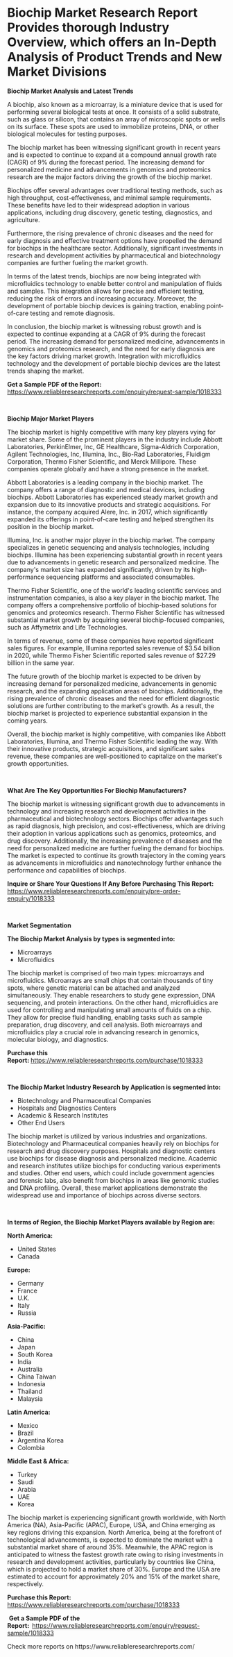 <p><h1>Biochip Market Research Report Provides thorough Industry Overview, which offers an In-Depth Analysis of Product Trends and New Market Divisions</h1></p><p><strong>Biochip Market Analysis and Latest Trends</strong></p>
<p><p>A biochip, also known as a microarray, is a miniature device that is used for performing several biological tests at once. It consists of a solid substrate, such as glass or silicon, that contains an array of microscopic spots or wells on its surface. These spots are used to immobilize proteins, DNA, or other biological molecules for testing purposes.</p><p>The biochip market has been witnessing significant growth in recent years and is expected to continue to expand at a compound annual growth rate (CAGR) of 9% during the forecast period. The increasing demand for personalized medicine and advancements in genomics and proteomics research are the major factors driving the growth of the biochip market.</p><p>Biochips offer several advantages over traditional testing methods, such as high throughput, cost-effectiveness, and minimal sample requirements. These benefits have led to their widespread adoption in various applications, including drug discovery, genetic testing, diagnostics, and agriculture.</p><p>Furthermore, the rising prevalence of chronic diseases and the need for early diagnosis and effective treatment options have propelled the demand for biochips in the healthcare sector. Additionally, significant investments in research and development activities by pharmaceutical and biotechnology companies are further fueling the market growth.</p><p>In terms of the latest trends, biochips are now being integrated with microfluidics technology to enable better control and manipulation of fluids and samples. This integration allows for precise and efficient testing, reducing the risk of errors and increasing accuracy. Moreover, the development of portable biochip devices is gaining traction, enabling point-of-care testing and remote diagnosis.</p><p>In conclusion, the biochip market is witnessing robust growth and is expected to continue expanding at a CAGR of 9% during the forecast period. The increasing demand for personalized medicine, advancements in genomics and proteomics research, and the need for early diagnosis are the key factors driving market growth. Integration with microfluidics technology and the development of portable biochip devices are the latest trends shaping the market.</p></p>
<p><strong>Get a Sample PDF of the Report:&nbsp;</strong> <a href="https://www.reliableresearchreports.com/enquiry/request-sample/1018333">https://www.reliableresearchreports.com/enquiry/request-sample/1018333</a></p>
<p>&nbsp;</p>
<p><strong>Biochip Major Market Players</strong></p>
<p><p>The biochip market is highly competitive with many key players vying for market share. Some of the prominent players in the industry include Abbott Laboratories, PerkinElmer, Inc, GE Healthcare, Sigma-Aldrich Corporation, Agilent Technologies, Inc, Illumina, Inc., Bio-Rad Laboratories, Fluidigm Corporation, Thermo Fisher Scientific, and Merck Millipore. These companies operate globally and have a strong presence in the market.</p><p>Abbott Laboratories is a leading company in the biochip market. The company offers a range of diagnostic and medical devices, including biochips. Abbott Laboratories has experienced steady market growth and expansion due to its innovative products and strategic acquisitions. For instance, the company acquired Alere, Inc. in 2017, which significantly expanded its offerings in point-of-care testing and helped strengthen its position in the biochip market.</p><p>Illumina, Inc. is another major player in the biochip market. The company specializes in genetic sequencing and analysis technologies, including biochips. Illumina has been experiencing substantial growth in recent years due to advancements in genetic research and personalized medicine. The company's market size has expanded significantly, driven by its high-performance sequencing platforms and associated consumables.</p><p>Thermo Fisher Scientific, one of the world's leading scientific services and instrumentation companies, is also a key player in the biochip market. The company offers a comprehensive portfolio of biochip-based solutions for genomics and proteomics research. Thermo Fisher Scientific has witnessed substantial market growth by acquiring several biochip-focused companies, such as Affymetrix and Life Technologies.</p><p>In terms of revenue, some of these companies have reported significant sales figures. For example, Illumina reported sales revenue of $3.54 billion in 2020, while Thermo Fisher Scientific reported sales revenue of $27.29 billion in the same year.</p><p>The future growth of the biochip market is expected to be driven by increasing demand for personalized medicine, advancements in genomic research, and the expanding application areas of biochips. Additionally, the rising prevalence of chronic diseases and the need for efficient diagnostic solutions are further contributing to the market's growth. As a result, the biochip market is projected to experience substantial expansion in the coming years.</p><p>Overall, the biochip market is highly competitive, with companies like Abbott Laboratories, Illumina, and Thermo Fisher Scientific leading the way. With their innovative products, strategic acquisitions, and significant sales revenue, these companies are well-positioned to capitalize on the market's growth opportunities.</p></p>
<p>&nbsp;</p>
<p><strong>What Are The Key Opportunities For Biochip Manufacturers?</strong></p>
<p><p>The biochip market is witnessing significant growth due to advancements in technology and increasing research and development activities in the pharmaceutical and biotechnology sectors. Biochips offer advantages such as rapid diagnosis, high precision, and cost-effectiveness, which are driving their adoption in various applications such as genomics, proteomics, and drug discovery. Additionally, the increasing prevalence of diseases and the need for personalized medicine are further fueling the demand for biochips. The market is expected to continue its growth trajectory in the coming years as advancements in microfluidics and nanotechnology further enhance the performance and capabilities of biochips.</p></p>
<p><strong>Inquire or Share Your Questions If Any Before Purchasing This Report:</strong> <a href="https://www.reliableresearchreports.com/enquiry/pre-order-enquiry/1018333">https://www.reliableresearchreports.com/enquiry/pre-order-enquiry/1018333</a></p>
<p>&nbsp;</p>
<p><strong>Market Segmentation</strong></p>
<p><strong>The Biochip Market Analysis by types is segmented into:</strong></p>
<p><ul><li>Microarrays</li><li>Microfluidics</li></ul></p>
<p><p>The biochip market is comprised of two main types: microarrays and microfluidics. Microarrays are small chips that contain thousands of tiny spots, where genetic material can be attached and analyzed simultaneously. They enable researchers to study gene expression, DNA sequencing, and protein interactions. On the other hand, microfluidics are used for controlling and manipulating small amounts of fluids on a chip. They allow for precise fluid handling, enabling tasks such as sample preparation, drug discovery, and cell analysis. Both microarrays and microfluidics play a crucial role in advancing research in genomics, molecular biology, and diagnostics.</p></p>
<p><strong>Purchase this Report:&nbsp;</strong><a href="https://www.reliableresearchreports.com/purchase/1018333">https://www.reliableresearchreports.com/purchase/1018333</a></p>
<p>&nbsp;</p>
<p><strong>The Biochip Market Industry Research by Application is segmented into:</strong></p>
<p><ul><li>Biotechnology and Pharmaceutical Companies</li><li>Hospitals and Diagnostics Centers</li><li>Academic & Research Institutes</li><li>Other End Users</li></ul></p>
<p><p>The biochip market is utilized by various industries and organizations. Biotechnology and Pharmaceutical companies heavily rely on biochips for research and drug discovery purposes. Hospitals and diagnostic centers use biochips for disease diagnosis and personalized medicine. Academic and research institutes utilize biochips for conducting various experiments and studies. Other end users, which could include government agencies and forensic labs, also benefit from biochips in areas like genomic studies and DNA profiling. Overall, these market applications demonstrate the widespread use and importance of biochips across diverse sectors.</p></p>
<p>&nbsp;</p>
<p><strong>In terms of Region, the Biochip Market Players available by Region are:</strong></p>
<p>
    <p> <strong> North America: </strong>
        <ul>
            <li>United States</li>
            <li>Canada</li>
        </ul>
        </p> 
    <p> <strong> Europe: </strong>
        <ul>
            <li>Germany</li>
            <li>France</li>
            <li>U.K.</li>
            <li>Italy</li>
            <li>Russia</li>
        </ul>
        </p> 
    <p> <strong> Asia-Pacific: </strong>
        <ul>
            <li>China</li>
            <li>Japan</li>
            <li>South Korea</li>
            <li>India</li>
            <li>Australia</li>
            <li>China Taiwan</li>
            <li>Indonesia</li>
            <li>Thailand</li>
            <li>Malaysia</li>
        </ul>
        </p> 
    <p> <strong> Latin America: </strong>
        <ul>
            <li>Mexico</li>
            <li>Brazil</li>
            <li>Argentina Korea</li>
            <li>Colombia</li>
        </ul>
        </p> 
    <p> <strong> Middle East & Africa: </strong>
        <ul>
            <li>Turkey</li>
            <li>Saudi</li>
            <li>Arabia</li>
            <li>UAE</li>
            <li>Korea</li>
        </ul>
    </p>
    </p>
<p><p>The biochip market is experiencing significant growth worldwide, with North America (NA), Asia-Pacific (APAC), Europe, USA, and China emerging as key regions driving this expansion. North America, being at the forefront of technological advancements, is expected to dominate the market with a substantial market share of around 35%. Meanwhile, the APAC region is anticipated to witness the fastest growth rate owing to rising investments in research and development activities, particularly by countries like China, which is projected to hold a market share of 30%. Europe and the USA are estimated to account for approximately 20% and 15% of the market share, respectively.</p></p>
<p><strong>Purchase this Report: </strong><a href="https://www.reliableresearchreports.com/purchase/1018333">https://www.reliableresearchreports.com/purchase/1018333</a></p>
<p>&nbsp;<strong>Get a Sample PDF of the Report:&nbsp;&nbsp;</strong><a href="https://www.reliableresearchreports.com/enquiry/request-sample/1018333">https://www.reliableresearchreports.com/enquiry/request-sample/1018333</a></p>
<p><strong></strong></p>
<p>Check more reports on https://www.reliableresearchreports.com/</p>
